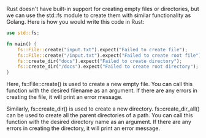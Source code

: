  Rust doesn't have built-in support for creating empty files or directories, but we can use the std::fs module to create them with similar functionality as Golang. Here is how you would write this code in Rust:

```rust
use std::fs;

fn main() {
    fs::File::create("input.txt").expect("Failed to create file");
    fs::File::create("/input.txt").expect("Failed to create root file");
    fs::create_dir("docs").expect("Failed to create directory");
    fs::create_dir("/docs").expect("Failed to create root directory");
}
```

Here, fs::File::create() is used to create a new empty file. You can call this function with the desired filename as an argument. If there are any errors in creating the file, it will print an error message. 

Similarly, fs::create_dir() is used to create a new directory. fs::create_dir_all() can be used to create all the parent directories of a path. You can call this function with the desired directory name as an argument. If there are any errors in creating the directory, it will print an error message.
